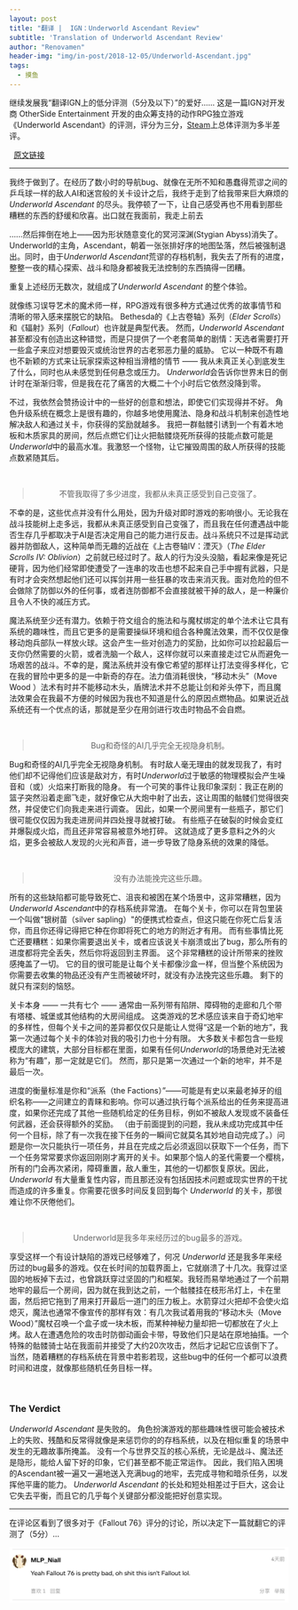 ```yaml
---
layout: post
title: "翻译 |  IGN：Underworld Ascendant Review"
subtitle: 'Translation of Underworld Ascendant Review'
author: "Renovamen"
header-img: "img/in-post/2018-12-05/Underworld-Ascendant.jpg"
tags:
  - 摸鱼
---
```




继续发展我“翻译IGN上的低分评测（5分及以下）”的爱好......
这是一篇IGN对开发商 OtherSide Entertainment 开发的由众筹支持的动作RPG独立游戏《Underworld Ascendant》的评测，评分为三分，[Steam](https://store.steampowered.com/app/692840/Underworld_Ascendant/)上总体评测为多半差评。

&nbsp;
<a href="https://www.ign.com/articles/2018/11/29/underworld-ascendant-review"><i class="fa fa-link"></i> 原文链接</a>

------------

我终于做到了。在经历了数小时的导航bug、就像在无所不知和愚蠢得荒谬之间的乒乓球一样的敌人AI和迷宫般的关卡设计之后，我终于走到了给我带来巨大麻烦的 *Underworld Ascendant* 的尽头。我停顿了一下，让自己感受再也不用看到那些糟糕的东西的舒缓和欣喜。出口就在我面前，我走上前去

......然后摔倒在地上——因为形状随意变化的冥河深渊(Stygian Abyss)消失了。Underworld的主角，Ascendant，朝着一张张排好序的地图坠落，然后被强制退出。同时，由于*Underworld Ascendant*荒谬的存档机制，我失去了所有的进度，整整一夜的精心探索、战斗和隐身都被我无法控制的东西搞得一团糟。

重复上述经历无数次，就组成了*Underworld Ascendant* 的整个体验。

就像练习误导艺术的魔术师一样，RPG游戏有很多种方式通过优秀的故事情节和清晰的带入感来摆脱它的缺陷。 Bethesda的《上古卷轴》系列（*Elder Scrolls*）和《辐射》系列（*Fallout*）也许就是典型代表。 然而，*Underworld Ascendant*甚至都没有创造出这种错觉，而是只提供了一个老套简单的剧情：天选者需要打开一些盒子来应对想要毁灭或统治世界的古老邪恶力量的威胁。 它以一种既不有趣也不新颖的方式来让玩家探索这种相当滑稽的情节 —— 我从未真正关心到底发生了什么，同时也从未感觉到任何悬念或压力。 *Underworld*会告诉你世界末日的倒计时在渐渐归零，但是我在花了痛苦的大概二十个小时后它依然没降到零。

不过，我依然会赞扬设计中的一些好的创意和想法，即使它们实现得并不好。 角色升级系统在概念上是很有趣的，你越多地使用魔法、隐身和战斗机制来创造性地解决敌人和通过关卡，你获得的奖励就越多。 我把一群骷髅引诱到一个有着木地板和木质家具的房间，然后点燃它们让火把骷髅烧死所获得的技能点数可能是*Underworld*中的最高水准。我激怒一个怪物，让它摧毁周围的敌人所获得的技能点数紧随其后。

&nbsp;
> <p align="center">不管我取得了多少进度，我都从未真正感受到自己变强了。</p>

不幸的是，这些优点并没有什么用处，因为升级对即时游戏的影响很小。无论我在战斗技能树上走多远，我都从未真正感受到自己变强了，而且我在任何遭遇战中能否生存几乎都取决于AI是否决定用自己的能力进行反击。战斗系统只不过是挥动武器并防御敌人，这种简单而无趣的近战在《上古卷轴IV：湮灭》（*The Elder Scrolls IV: Oblivion*）之前就已经过时了。敌人的行为没头没脑，看起来像是死记硬背，因为他们经常即使遭受了一连串的攻击也想不起来自己手中握有武器，只是有时才会突然想起他们还可以挥剑并用一些狂暴的攻击来消灭我。面对危险的但不会做除了防御以外的任何事，或者连防御都不会直接就被干掉的敌人，是一种廉价且令人不快的减压方式。

魔法系统至少还有潜力。依赖于符文组合的施法和与魔杖绑定的单个法术让它具有系统的趣味性，而且它更多的是需要操纵环境和组合各种魔法效果，而不仅仅是像移动炮兵部队一样放火球。这会产生一些对创造力的奖励，比如你可以捡起最后一支你仍然需要的火箭，或者洗脑一个敌人，这样你就可以来直接走过它从而避免一场艰苦的战斗。不幸的是，魔法系统并没有像它希望的那样让打法变得多样化，它在我的冒险中更多的是一中新奇的存在。法力值消耗很快，“移动木头”（Move Wood ）法术有时并不能移动木头，盾牌法术并不总能让剑和斧头停下，而且魔法效果会在我最不方便的时候因为我也不知道是什么的原因点燃物品。如果说近战系统还有一个优点的话，那就是至少在用剑进行攻击时物品不会自燃。

&nbsp;
> <p align="center">Bug和奇怪的AI几乎完全无视隐身机制。</p>

Bug和奇怪的AI几乎完全无视隐身机制。 有时敌人毫无理由的就发现我了，有时他们却不记得他们应该是敌对方，有时*Underworld*过于敏感的物理模拟会产生噪音和（或）火焰来打断我的隐身。 有一个可笑的事件让我印象深刻：我正在刷的篮子突然沿着走廊飞走，就好像它从大炮中射了出去，这让周围的骷髅们觉得很突然，并促使它们向我走来进行调查。 因此，如果一个房间里有一些瓶子，那它们很可能仅仅因为我走进房间并四处搜寻就被打破。 有些瓶子在破裂的时候会变红并爆裂成火焰，而且还非常容易被意外地打碎。 这就造成了更多意料之外的火焰，更多会被敌人发现的火光和声音，进一步导致了隐身系统的效果的降低。

&nbsp;
> <p align="center">没有办法能挽完这些乐趣。</p>

所有的这些缺陷都可能导致死亡、沮丧和被困在某个场景中，这非常糟糕，因为*Underworld Ascendant*中的存档系统非常渣。 在每个关卡，你可以在背包里装一个叫做"银树苗（silver sapling）"的便携式检查点，但这只能在你死亡后复活你，而且你还得记得把它种在你即将死亡的地方的附近才有用。 而有些事情比死亡还要糟糕：如果你需要退出关卡，或者应该说关卡崩溃或出了bug，那么所有的进度都将完全丢失，然后你将返回到主界面。 这个非常糟糕的设计所带来的挫败感掩盖了一切。 它的目的很可能是让每个关卡都像沙盒一样，但当整个系统因为你需要去收集的物品还没有产生而被破坏时，就没有办法挽完这些乐趣。 剩下的就只有深刻的恼怒。

关卡本身 —— 一共有七个 —— 通常由一系列带有陷阱、障碍物的走廊和几个带有塔楼、城堡或其他结构的大房间组成。 这类游戏的艺术感应该来自于奇幻地牢的多样性，但每个关卡之间的差异都仅仅只是能让人觉得“这是一个新的地方”，我第一次通过每个关卡的体验对我的吸引力也十分有限。 大多数关卡都包含一些规模庞大的建筑，大部分目标都在里面，如果有任何*Underworld*的场景绝对无法被称为“有趣”，那一定就是它们。 然而，那只是第一次通过一个新的地牢，并不是最后一次。

进度的衡量标准是你和“派系（the Factions）”——可能是有史以来最老掉牙的组织名称——之间建立的青睐和影响。你可以通过执行每个派系给出的任务来提高进度，如果你还完成了其他一些随机给定的任务目标，例如不被敌人发现或不装备任何武器，还会获得额外的奖励。 （由于前面提到的问题，我从未成功完成其中任何一个目标，除了有一次我在接下任务的一瞬间它就莫名其妙地自动完成了。）问题是你一次只能执行一项任务，并且在完成之后必须返回以获取下一个任务，而下一个任务常常要求你返回刚刚才离开的关卡。如果那个恼人的圣代需要一个樱桃，所有的门会再次紧闭，障碍重置，敌人重生，其他的一切都恢复原状。因此，*Underworld* 有大量重复性内容，而且那还没有包括因技术问题或现实世界的干扰而造成的许多重复。你需要花很多时间反复回到每个 *Underworld* 的关卡，那很难让你不厌倦他们。

&nbsp;
> <p align="center">Underworld是我多年来经历过的bug最多的游戏。</p>

享受这样一个有设计缺陷的游戏已经够难了，何况 *Underworld* 还是我多年来经历过的bug最多的游戏。仅在长时间的加载界面上，它就崩溃了十几次。我穿过坚固的地板掉下去过，也曾跳跃穿过坚固的门和框架。我轻而易举地通过了一个前期地牢的最后一个房间，因为就在我到达之前，一个骷髅挂在枝形吊灯上，卡在里面，然后把它拖到了用来打开最后一道门的压力板上。水箭穿过火把却不会使火焰熄灭，魔法也通常不像宣传的那样有效：有几次我试着用我的“移动木头（Move Wood）”魔杖召唤一个盒子或一块木板，而某种神秘力量却把一切都放在了火上烤。敌人在遭遇危险的攻击时防御动画会卡带，导致他们只是站在原地抽搐。一个特殊的骷髅骑士站在我面前并接受了大约20次攻击，然后才记起它应该倒下了。当然，随着糟糕的存档系统在背景中若影若现，这些bug中的任何一个都可以浪费时间和进度，就像那些随机任务目标一样。

&nbsp;
### The Verdict

*Underworld Ascendant* 是失败的。 角色扮演游戏的那些趣味性很可能会被技术上的失败、残酷和反常得就像是来惩罚你的的存档系统，以及在相似重复的场景中发生的无趣故事所掩盖。 没有一个与世界交互的核心系统，无论是战斗、魔法还是隐形，能给人留下好的印象，它们甚至都不能正常运作。 因此，我们陷入困境的Ascendant被一遍又一遍地送入充满bug的地牢，去完成寻物和暗杀任务，以发挥他平庸的能力。 *Underworld Ascendant* 的长处和短处相差过于巨大，这会让它失去平衡，而且它的几乎每个关键部分都没能把好创意实现。

------------

在评论区看到了很多对于《Fallout 76》评分的讨论，所以决定下一篇就翻它的评测了（5分）...

<div align="center"><img src="/img/in-post/2018-12-05/underworld-ascendant-comment.png" width="700" /></div>